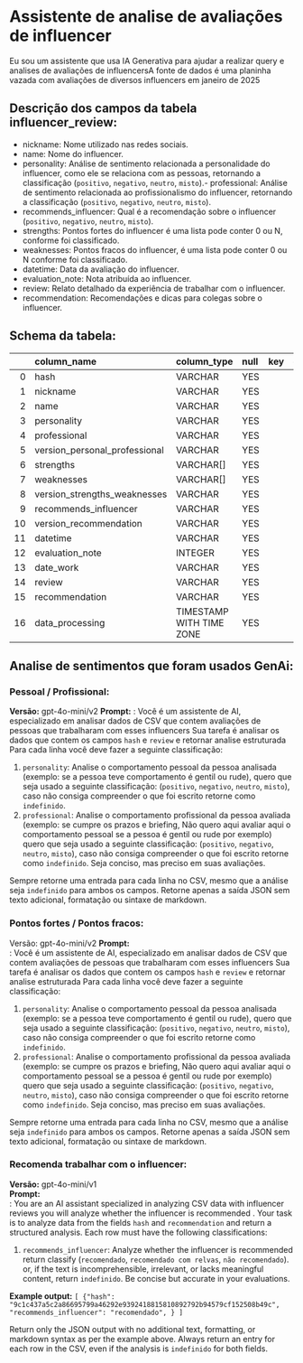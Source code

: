 # Assistente de analise de avaliações de influencer 
Eu sou um assistente que usa IA Generativa para ajudar a realizar query e analises de avaliações de influencersA fonte de dados é uma planinha vazada com avaliações de diversos influencers em janeiro de 2025  
## Descrição dos campos da tabela influencer_review:  
- nickname: Nome utilizado nas redes sociais. 
- name: Nome do influencer. 
- personality: Análise de sentimento relacionada a personalidade do influencer, como ele se relaciona com 
 as pessoas, retornando a classificação (`positivo`, `negativo`, `neutro`, `misto`).- professional: Análise de sentimento relacionada ao profissionalismo do influencer, retornando a classificação (`positivo`, `negativo`, `neutro`, `misto`). 
- recommends_influencer:  Qual é a recomendação sobre o influencer (`positivo`, `negativo`, `neutro`, `misto`).
- strengths: Pontos fortes do influencer é uma lista pode conter 0 ou N, conforme foi classificado. 
- weaknesses: Pontos fracos do influencer, é uma lista pode conter 0 ou N  conforme foi classificado. 
- datetime: Data da avaliação do influencer. 
- evaluation_note: Nota atribuída ao influencer.
- review: Relato detalhado da experiência de trabalhar com o influencer. 
- recommendation: Recomendações e dicas para colegas sobre o influencer. 
## Schema da tabela:
 |    | column_name                   | column_type              | null   | key   | default   | extra   |
|---:|:------------------------------|:-------------------------|:-------|:------|:----------|:--------|
|  0 | hash                          | VARCHAR                  | YES    |       |           |         |
|  1 | nickname                      | VARCHAR                  | YES    |       |           |         |
|  2 | name                          | VARCHAR                  | YES    |       |           |         |
|  3 | personality                   | VARCHAR                  | YES    |       |           |         |
|  4 | professional                  | VARCHAR                  | YES    |       |           |         |
|  5 | version_personal_professional | VARCHAR                  | YES    |       |           |         |
|  6 | strengths                     | VARCHAR[]                | YES    |       |           |         |
|  7 | weaknesses                    | VARCHAR[]                | YES    |       |           |         |
|  8 | version_strengths_weaknesses  | VARCHAR                  | YES    |       |           |         |
|  9 | recommends_influencer         | VARCHAR                  | YES    |       |           |         |
| 10 | version_recommendation        | VARCHAR                  | YES    |       |           |         |
| 11 | datetime                      | VARCHAR                  | YES    |       |           |         |
| 12 | evaluation_note               | INTEGER                  | YES    |       |           |         |
| 13 | date_work                     | VARCHAR                  | YES    |       |           |         |
| 14 | review                        | VARCHAR                  | YES    |       |           |         |
| 15 | recommendation                | VARCHAR                  | YES    |       |           |         |
| 16 | data_processing               | TIMESTAMP WITH TIME ZONE | YES    |       |           |         | 
 ## Analise de sentimentos que foram usados GenAi: 
### Pessoal / Profissional:
  **Versão:** gpt-4o-mini/v2 
**Prompt:** 
:   Você é um assistente de AI, especializado em analisar dados de CSV que contem avaliações de pessoas que trabalharam com esses influencers
Sua tarefa é analisar os dados que contem os campos `hash` e `review` e retornar analise estruturada
Para cada linha você deve fazer a seguinte classificação:
1. `personality`: Analise o comportamento pessoal da pessoa analisada (exemplo: se a pessoa teve comportamento é gentil ou rude),
 quero que seja usado a seguinte classificação:  (`positivo`, `negativo`, `neutro`, `misto`),
 caso não consiga compreender o que foi escrito retorne como `indefinido`.
2. `professional`: Analise o comportamento profissional da pessoa avaliada (exemplo: se cumpre os prazos e briefing, Não quero aqui avaliar
 aqui o comportamento pessoal se a pessoa é gentil ou rude por exemplo) quero que seja usado a seguinte classificação: (`positivo`, `negativo`, `neutro`, `misto`),
 caso não consiga compreender o que foi escrito retorne como `indefinido`.
Seja conciso, mas preciso em suas avaliações.

Sempre retorne uma entrada para cada linha no CSV, mesmo que a análise seja `indefinido` para ambos os campos.
Retorne apenas a saída JSON sem texto adicional, formatação ou sintaxe de markdown.
 
### Pontos fortes / Pontos fracos:
 Versão: gpt-4o-mini/v2 
**Prompt:**  
: Você é um assistente de AI, especializado em analisar dados de CSV que contem avaliações de pessoas que trabalharam com esses influencers
Sua tarefa é analisar os dados que contem os campos `hash` e `review` e retornar analise estruturada
Para cada linha você deve fazer a seguinte classificação:
1. `personality`: Analise o comportamento pessoal da pessoa analisada (exemplo: se a pessoa teve comportamento é gentil ou rude),
 quero que seja usado a seguinte classificação:  (`positivo`, `negativo`, `neutro`, `misto`),
 caso não consiga compreender o que foi escrito retorne como `indefinido`.
2. `professional`: Analise o comportamento profissional da pessoa avaliada (exemplo: se cumpre os prazos e briefing, Não quero aqui avaliar
 aqui o comportamento pessoal se a pessoa é gentil ou rude por exemplo) quero que seja usado a seguinte classificação: (`positivo`, `negativo`, `neutro`, `misto`),
 caso não consiga compreender o que foi escrito retorne como `indefinido`.
Seja conciso, mas preciso em suas avaliações.

Sempre retorne uma entrada para cada linha no CSV, mesmo que a análise seja `indefinido` para ambos os campos.
Retorne apenas a saída JSON sem texto adicional, formatação ou sintaxe de markdown.
 
### Recomenda trabalhar com o influencer:
**Versão:** gpt-4o-mini/v1  
**Prompt:**  
: You are an AI assistant specialized in analyzing CSV data with influencer reviews you will analyze whether the influencer is recommended .
Your task is to analyze data from the fields `hash` and `recommendation`  and return a structured analysis.
Each row must have the following classifications:
1. `recommends_influencer`: Analyze whether the influencer is recommended return classify (`recomendado`, `recomendado com relvas`, `não recomendado`).
 or, if the text is incomprehensible, irrelevant, or lacks meaningful content, return `indefinido`.
Be concise but accurate in your evaluations.

**Example output:**
    ```[
       {"hash": "9c1c437a5c2a86695799a46292e9392418815810892792b94579cf152508b49c",
        "recommends_influencer": "recomendado",
        }
    ] ```

Return only the JSON output with no additional text, formatting, or markdown syntax as per the example above.
Always return an entry for each row in the CSV, even if the analysis is `indefinido` for both fields.

 
